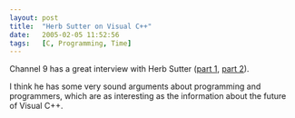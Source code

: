 ```yaml
---
layout: post
title:  "Herb Sutter on Visual C++"
date:   2005-02-05 11:52:56
tags:   [C, Programming, Time]
---
```

Channel 9 has a great interview with Herb Sutter ([part 1][p1], [part 2][p2]).

I think he has some very sound arguments about programming and programmers,
which are as interesting as the information about the future of Visual C++.

[p1]: http://channel9.msdn.com/showpost.aspx?postid=39280
[p2]: http://channel9.msdn.com/showpost.aspx?postid=39463
